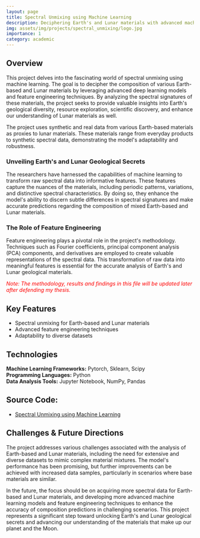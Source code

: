 ```yaml
---
layout: page
title: Spectral Unmixing using Machine Learning
description: Deciphering Earth's and Lunar materials with advanced machine learning.
img: assets/img/projects/spectral_unmixing/logo.jpg
importance: 1
category: academic
---
```


## Overview

This project delves into the fascinating world of spectral unmixing using machine learning. The goal is to decipher the composition of various Earth-based and Lunar materials by leveraging advanced deep learning models and feature engineering techniques. By analyzing the spectral signatures of these materials, the project seeks to provide valuable insights into Earth's geological diversity, resource exploration, scientific discovery, and enhance our understanding of Lunar materials as well.

The project uses synthetic and real data from various Earth-based materials as proxies to lunar materials. These materials range from everyday products to synthetic spectral data, demonstrating the model's adaptability and robustness.

### Unveiling Earth's and Lunar Geological Secrets

The researchers have harnessed the capabilities of machine learning to transform raw spectral data into informative features. These features capture the nuances of the materials, including periodic patterns, variations, and distinctive spectral characteristics. By doing so, they enhance the model's ability to discern subtle differences in spectral signatures and make accurate predictions regarding the composition of mixed Earth-based and Lunar materials.

### The Role of Feature Engineering

Feature engineering plays a pivotal role in the project's methodology. Techniques such as Fourier coefficients, principal component analysis (PCA) components, and derivatives are employed to create valuable representations of the spectral data. This transformation of raw data into meaningful features is essential for the accurate analysis of Earth's and Lunar geological materials.

<span style="color:red">*Note: The methodology, results and findings in this file will be updated later after defending my thesis.*</span>


## Key Features

- Spectral unmixing for Earth-based and Lunar materials
- Advanced feature engineering techniques
- Adaptability to diverse datasets

## Technologies

**Machine Learning Frameworks:** Pytorch, Sklearn, Scipy  
**Programming Languages:** Python  
**Data Analysis Tools:** Jupyter Notebook, NumPy, Pandas

## Source Code:
- [Spectral Unmixing using Machine Learning](https://github.com/NASA-IMPACT/ml_spectroscopy)

## Challenges & Future Directions

The project addresses various challenges associated with the analysis of Earth-based and Lunar materials, including the need for extensive and diverse datasets to mimic complex material mixtures. The model's performance has been promising, but further improvements can be achieved with increased data samples, particularly in scenarios where base materials are similar.

In the future, the focus should be on acquiring more spectral data for Earth-based and Lunar materials, and developing more advanced machine learning models and feature engineering techniques to enhance the accuracy of composition predictions in challenging scenarios. This project represents a significant step toward unlocking Earth's and Lunar geological secrets and advancing our understanding of the materials that make up our planet and the Moon.
